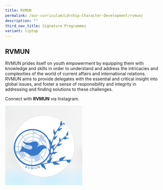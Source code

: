 ```yaml
---
title: RVMUN
permalink: /our-curriculum/Ldrship-Character-Development/rvmun/
description: ""
third_nav_title: Signature Programmes
variant: tiptap
---
```

<h2>RVMUN</h2><p>RVMUN prides itself on youth empowerment by equipping them with knowledge and skills in order to understand and address the intricacies and complexities of the world of current affairs and international relations. RVMUN aims to provide delegates with the essential and critical insight into global issues, and foster a sense of responsibility and integrity in addressing and finding solutions to these challenges.</p><p>Connect with <strong>RVMUN</strong> via Instagram.</p><a class="isomer-image-wrapper" href="https://www.instagram.com/rvmun/?hl=en"><img style="width: 50%;" height="auto" width="100%" alt="RVMUN" src="/images/RVMUN_IG_Logo.jpeg"></a><p></p>